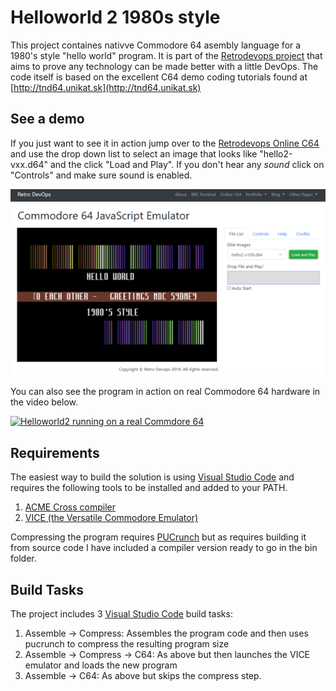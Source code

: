 # Helloworld 2 1980s style

This project containes nativve Commodore 64 asembly language for a 1980's
style "hello world" program. It is part of the [Retrodevops project][retrodevops] that aims to prove any technology can be made better with a little DevOps.
The code itself is based on the excellent C64 demo coding tutorials found at [http://tnd64.unikat.sk](http://tnd64.unikat.sk)

## See a demo

If you just want to see it in action jump over to the [Retrodevops Online C64][online-c64] and use the drop down list to select an image that looks like "hello2-vxx.d64" and the click "Load and Play".
If you don't hear any *sound* click on "Controls" and make sure sound is enabled.

![Web Based Commodore 64 emulator](docs/web-emulator.png "Web Based Commodore 64 emulator")

You can also see the program in action on real Commodore 64 hardware in the video below.

[![Helloworld2 running on a real Commdore 64](https://img.youtube.com/vi/ZkWX2dBHeBw/0.jpg)](https://www.youtube.com/watch?v=ZkWX2dBHeBw)

## Requirements

The easiest way to build the solution is using [Visual Studio Code][vs-code-link] and requires the following tools to be installed and added to your PATH.

1. [ACME Cross compiler][acme-link]
1. [VICE (the Versatile Commodore Emulator)][vice-link]

Compressing the program requires [PUCrunch](https://github.com/mist64/pucrunc) but as requires building it from source code I have included a compiler version ready to go in the bin folder.

## Build Tasks

The project includes 3 [Visual Studio Code][vs-code-link] build tasks:

1. Assemble -> Compress: Assembles the program code and then uses pucrunch to compress the resulting program size
1. Assemble -> Compress -> C64: As above but then launches the VICE emulator and loads the new program
1. Assemble -> C64: As above but skips the compress step.

[online-c64]: https://www.retrodevops.com/c64.html
[retrodevops]: https://www.retrodevops.com
[vs-code-link]: https://code.visualstudio.com
[acme-link]: https://sourceforge.net/projects/acme-crossass
[vice-link]: http://vice-emu.sourceforge.net/

